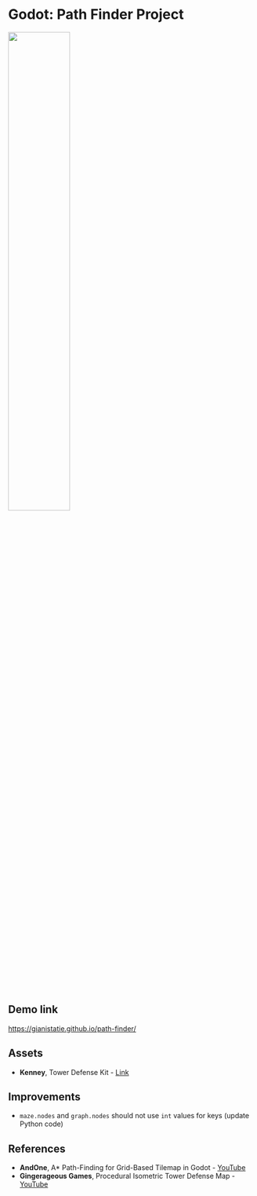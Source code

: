 # Godot: Path Finder Project

[<img src="https://i.imgflip.com/37e1tp.jpg" width="50%"/>](image.png)

## Demo link
https://gianistatie.github.io/path-finder/

## Assets
* **Kenney**, Tower Defense Kit - [Link](https://kenney.nl/assets/tower-defense-kit)

## Improvements
* `maze.nodes` and `graph.nodes` should not use `int` values for keys (update Python code)

## References
* **AndOne**, A* Path-Finding for Grid-Based Tilemap in Godot - [YouTube](https://www.youtube.com/watch?v=dVNH6mIDksQ&ab_channel=AndOne)
* **Gingerageous Games**, Procedural Isometric Tower Defense Map - [YouTube](https://www.youtube.com/watch?v=hVAdr0AboYU&ab_channel=GingerageousGames)